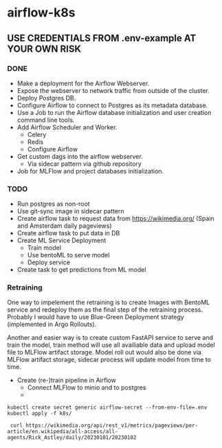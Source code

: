 # airflow-k8s

## USE CREDENTIALS FROM .env-example AT YOUR OWN RISK

### DONE
- Make a deployment for the Airflow Webserver.
- Expose the webserver to network traffic from outside of the cluster.
- Deploy Postgres DB.
- Configure Airflow to connect to Postgres as its metadata database.
- Use a Job to run the Airflow database initialization and user creation command line tools.
- Add Airflow Scheduler and Worker.
    - Celery
    - Redis
    - Configure Airflow
- Get custom dags into the airflow webserver.
    - Via sidecar pattern via github repository
- Job for MLFlow and project databases initialization.

### TODO
- Run postgres as non-root
- Use git-sync image in sidecar pattern
- Create airflow task to request data from https://wikimedia.org/ (Spain and Amsterdam daily pageviews)
- Create airflow task to put data in DB
- Create ML Service Deployment
    - Train model 
    - Use bentoML to serve model
    - Deploy service
- Create task to get predictions from ML model

### Retraining

One way to impelement the retraining is to create Images with BentoML service and redeploy them as the final step of the retraining process. Probably I would have to use Blue-Green Deployment strategy (implemented in Argo Rollouts).

Another and easier way is to create custom FastAPI service to serve and train the model, train method will use all availiable data and upload model file to MLFlow artifact storage. Model roll out would also be done via MLFlow artifact storage, sidecar process will update model from time to time.

- Create (re-)train pipeline in Airflow
    - Connect MLFlow to minio and to postgres
    - 


```shell
kubectl create secret generic airflow-secret --from-env-file=.env
kubectl apply -f k8s/
```

```shell
 curl https://wikimedia.org/api/rest_v1/metrics/pageviews/per-article/en.wikipedia/all-access/all-agents/Rick_Astley/daily/20230101/20230102
```

